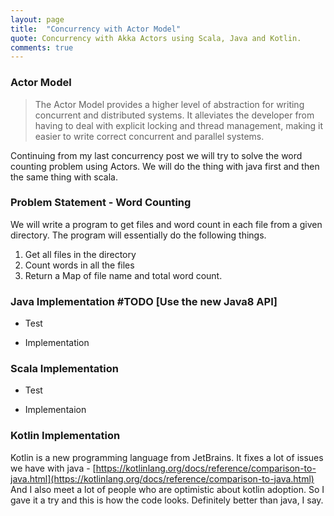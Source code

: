 ```yaml
---
layout: page
title:  "Concurrency with Actor Model"
quote: Concurrency with Akka Actors using Scala, Java and Kotlin.
comments: true
---
```

  
### Actor Model

> The Actor Model provides a higher level of abstraction for writing concurrent and distributed systems. It alleviates the developer from having to deal with explicit locking and thread management, making it easier to write correct concurrent and parallel systems.

Continuing from my last concurrency post we will try to solve the word counting problem using Actors. We will do the thing with java first and then the same thing with scala. 

### Problem Statement - Word Counting

We will write a program to get files and word count in each file from a given directory.
The program will essentially do the following things.

1. Get all files in the directory
2. Count words in all the files
3. Return a Map of file name and total word count.

### Java Implementation #TODO [Use the new Java8 API]

- Test

<script src="https://gist.github.com/kunalkanojia/8202d0690208949054eee8b88cec8da2.js"></script>

- Implementation

<script src="https://gist.github.com/kunalkanojia/a540eef7eafe00dd253f18e9351367f6.js"></script>

### Scala Implementation

 - Test
 
 <script src="https://gist.github.com/kunalkanojia/918becb053956ad24ceba24bb12f3134.js"></script>

 - Implementaion

<script src="https://gist.github.com/kunalkanojia/36bacddf2b4a947e215580b68c660878.js"></script>


### Kotlin Implementation

Kotlin is a new programming language from JetBrains.
It fixes a lot of issues we have with java - [https://kotlinlang.org/docs/reference/comparison-to-java.html](https://kotlinlang.org/docs/reference/comparison-to-java.html)
And I also meet a lot of people who are optimistic about kotlin adoption. So I gave it a try and this is how the code looks.
Definitely better than java, I say.

<script src="https://gist.github.com/kunalkanojia/198f6c063bd12621341827330e59171c.js"></script>